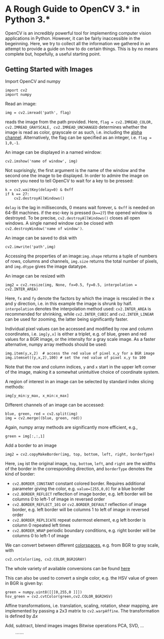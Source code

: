 # A Rough Guide to OpenCV 3.* in Python 3.*

OpenCV is an incredibly powerful tool for implementing computer vision applications in Python. However, it can
be fairly inaccessible in the begeinning. Here, we try to collect all the information we gathered in an attempt
to provide a guide on how to do certain things. This is by no means complete but, hopefully, a useful starting point.

## Getting Started with Images
Import OpenCV and numpy

```
import cv2
import numpy
```

Read an image:
```
img = cv2.imread('path', flag)
```
reads the image from the path provided. Here, ```flag = cv2.IMREAD_COLOR, cv2.IMREAD_GRAYSCALE, cv2.IMREAD_UNCHANGED``` determines whether the image is read as color, grayscale or as such, i.e. including the [alpha channel](http://www.howtogeek.com/howto/42393/rgb-cmyk-alpha-what-are-image-channels-and-what-do-they-mean/). Alternatively, the flag can be specified as an integer, i.e. ```flag = 1,0,-1```.

An image can be displayed in a named window:
```
cv2.imshow('name of window', img)
```
Not suprisingly, the first argument is the name of the window and the second one the image to be displayed. In order to admire the image on screen you need to tell OpenCV to wait for a key to be pressed:
```
k = cv2.waitKey(delay=0) & 0xff
if k == 27:
    cv2.destroyAllWindows()
```
```delay``` is the lag in milliseconds, 0 means wait forever, ```& 0xff``` is needed on 64-Bit machines. if the esc-key is pressed (```k==27```) the opened window is destroyed. To be precise, ```cv2.destroyAllWindows()``` closes all open windows. A single named window can be closed with ```cv2.destroyWindow('name of window')```.

An image can be saved to disk with
```
cv2.imwrite('path',img)
```

Accessing the properties of an image:```img.shape``` returns a tuple of numbers of rows, columns and channels, ```img.size``` returns the total number of pixels, and ```img.dtype``` gives the image datatype.

An image can be resized with 
```
img2 = cv2.resize(img, None, fx=0.5, fy=0.5, interpolation = cv2.INTER_AREA)
```
Here, ```fx``` and ```fy``` denote the factors by which the image is rescaled in the x and y direction, i.e. in this example the image is shrunk by half. ```interpolation``` denotes the interpolation method used: ```cv2.INTER_AREA``` is recommended for shrinking, while ```cv2.INTER_CUBIC``` and ```cv2.INTER_LINEAR``` can be used for zooming, the latter being significantly faster.

Individual pixel values can be accessed and modified by row and column coordinates, i.e. ```img[y,x]``` is either a triplet, e.g. of blue, green and red values for a BGR image, or the intensity for a gray scale image. As a faster alternative, numpy array methods should be used:
```
img.item(y,x,2)  # access the red value of pixel x,y for a BGR image
img.itemset((y,x,2),100) # set the red value of pixel x,y to 100
```
Note that the row and column indices, ```y``` and ```x``` start in the upper left corner of the image, making it a somewhat unintuitive choice of coordinate system.

A region of interest in an image can be selected by standard index slicing methods:
```
img[y_min:y_max, x_min:x_max]
```

Different channels of an image can be accessed:
```
blue, green, red = cv2.split(img)
img = cv2.merge((blue, green, red))
```
Again, numpy array methods are significantly more efficient, e.g.,
```
green = img[:,:,1]
```

Add a border to an image
```
img2 = cv2.copyMakeBorder(img, top, bottom, left, right, borderType)
```
Here, ```img``` ist the original image, ```top```, ```bottom```, ```left```, and ```right``` are the widths of the border in the corresponding direction, and ```borderType``` denotes the kind of border:
* ```cv2.BORDER_CONSTANT``` constant colored border. Requires additional parameter giving the color, e.g. ```value=[255,0,0]``` for a blue border
* ```cv2.BORDER_REFLECT``` reflection of image border, e.g. left border will be columns 0 to left-1 of image in reversed order
* ```cv2.BORDER_REFLECT_101``` or ```cv2.BORDER_DEFAULT``` reflection of image border, e.g. left border will be columns 1 to left of image in reversed order
* ```cv2.BORDER_REPLICATE``` repeat outermost element, e.g left border is column 0 repeated left times
* ```cv2.BORDER_WRAP``` periodic boundary conditions, e.g. right border will be columns 0 to left-1 of image

We can convert between different [colorspaces](http://docs.opencv.org/3.2.0/de/d25/imgproc_color_conversions.html), e.g. from BGR to gray scale, with 
```
cv2.cvtColor(img, cv2.COLOR_BGR2GRAY)
```
The whole variety of available conversions can be found [here](http://docs.opencv.org/3.2.0/d7/d1b/group__imgproc__misc.html#ga4e0972be5de079fed4e3a10e24ef5ef0)

This can also be used to convert a single color, e.g. the HSV value of green in BGR is given by:
```
green = numpy.uint8([[[0,255,0 ]]])
hsv_green = cv2.cvtColor(green,cv2.COLOR_BGR2HSV)
```

Affine transformations, i.e. translation, scaling, rotation, shear mapping, are implemented by passing a 2x3 matrix to ```cv2.warpAffine```. The transformation is defined by $\Delta x$

Add, subtract, blend images images
Bitwise operations
PCA, SVD, ...


`````` `````` `````` `````` `````` `````` ``````
